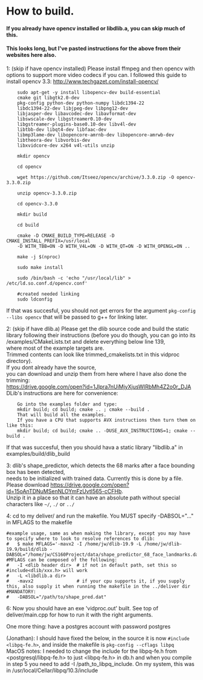 # How to build.   
#### If you already have opencv installed or libdlib.a, you can skip much of this.
#### This looks long, but I've pasted instructions for the above from their websites here also.


1: 	(skip if have opencv installed)
	Please install ffmpeg and then opencv with options to support more video codecs if you can.
	I followed this guide to install opencv 3.3: http://www.techgazet.com/install-opencv/

		sudo apt-get -y install libopencv-dev build-essential   
		cmake git libgtk2.0-dev
		pkg-config python-dev python-numpy libdc1394-22   
		libdc1394-22-dev libjpeg-dev libpng12-dev
		libjasper-dev libavcodec-dev libavformat-dev   
		libswscale-dev libgstreamer0.10-dev
		libgstreamer-plugins-base0.10-dev libv4l-dev   
		libtbb-dev libqt4-dev libfaac-dev
		libmp3lame-dev libopencore-amrnb-dev libopencore-amrwb-dev   
		libtheora-dev libvorbis-dev
		libxvidcore-dev x264 v4l-utils unzip

		mkdir opencv

		cd opencv

		wget https://github.com/Itseez/opencv/archive/3.3.0.zip -O opencv-3.3.0.zip

		unzip opencv-3.3.0.zip

		cd opencv-3.3.0

		mkdir build

		cd build

		cmake -D CMAKE_BUILD_TYPE=RELEASE -D CMAKE_INSTALL_PREFIX=/usr/local   
		-D WITH_TBB=ON -D WITH_V4L=ON -D WITH_QT=ON -D WITH_OPENGL=ON ..

		make -j $(nproc)

		sudo make install

		sudo /bin/bash -c 'echo "/usr/local/lib" > /etc/ld.so.conf.d/opencv.conf'

		#created needed linking
		sudo ldconfig

If that was succesful, you should not get errors for the argument `pkg-config --libs opencv` that will be passed to g++ for linking later.

2:	(skip if have dlib.a)
	Please get the dlib source code and build the static library following their instructions
      (before you do though, you can go into its   
	  /examples/CMakeLists.txt and delete everything below line 139,  
	  where most of the example targets are.   
	  Trimmed contents can look like trimmed_cmakelists.txt in this vidproc directory).  
	If you dont already have the source,   
	you can download and unzip them from here where I have also done the trimming:  
	https://drive.google.com/open?id=1Jlpra7nUiMjyXjusWIRbMh4Z2o0r_DJA  
    DLib's instructions are here for convenience:  

		Go into the examples folder and type:
		mkdir build; cd build; cmake .. ; cmake --build .
		That will build all the examples.   
		If you have a CPU that supports AVX instructions then turn them on like this:
		mkdir build; cd build; cmake .. -DUSE_AVX_INSTRUCTIONS=1; cmake --build .

If that was succesful, then you should hava a static library "libdlib.a" in examples/build/dlib_build

3:	dlib's shape_predictor, which detects the 68 marks after a face bounding box has been detected,  
	needs to be initialized with trained data. Currently this is done by a file.  
	Please download https://drive.google.com/open?id=15oAnTDNuMSenNLOYmFzUvtI565-cCFHb.  
	Unzip it in a place so that it can have an absolute path without special characters like `~/`, `./` or `../`  


4:  cd to my deliver/ and run the makefile. You MUST specify -DABSOL="..." in MFLAGS to the makefile
```
#example usage, same as when making the library, except you may have to specify where to look to resolve references to dlib:
#   $ make MFLAGS='-mavx2 -I /home/jw/dlib-19.9 -L /home/jw/dlib-19.9/build/dlib -DABSOL="/home/jw/CS160Project/data/shape_predictor_68_face_landmarks.dat"'
#MFLAGS can be composed of the following:
#   -I <dlib header dir>  # if not in default path, set this so #include<dlib/xxx.h> will work
#   -L <libdlib.a dir>
#   -mavx2                # if your cpu supports it, if you supply this, also supply it when running the makefile in the ../deliver dir
#MANDATORY:
#   -DABSOL="/path/to/shape_pred.dat"
```

6:  Now you should have an exe 'vidproc.out' built. See top of deliver/main.cpp for how to run it with the right arguments.  

One more thing: have a postgres account with password postgres

(Jonathan): I should have fixed the below, in the source it is now `#include <libpq-fe.h>`, and inside the makefile is ``pkg-config --cflags libpq``  
MacOS notes: I needed to change the include for the libpq-fe.h from <postgresql/libpq-fe.h> to just <libpq-fe.h> in db.h and when you compile in step 5 you need to add -I /path_to_libpq_include. On my system, this was in /usr/local/Cellar/libpq/10.3/include
